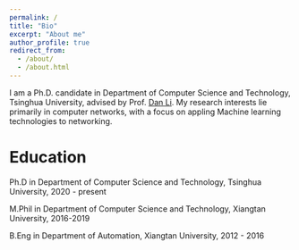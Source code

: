 ```yaml
---
permalink: /
title: "Bio"
excerpt: "About me"
author_profile: true
redirect_from: 
  - /about/
  - /about.html
---
```


I am a Ph.D. candidate in Department of Computer Science and Technology, Tsinghua University, advised by Prof. [Dan Li](https://nasp.cs.tsinghua.edu.cn/lidan.html). 
My research interests lie primarily in computer networks, with a focus on appling Machine learning technologies to networking.


Education
======
Ph.D in Department of Computer Science and Technology, Tsinghua University, 2020 - present

M.Phil in Department of Computer Science and Technology, Xiangtan University, 2016-2019

B.Eng in Department of Automation, Xiangtan University, 2012 - 2016